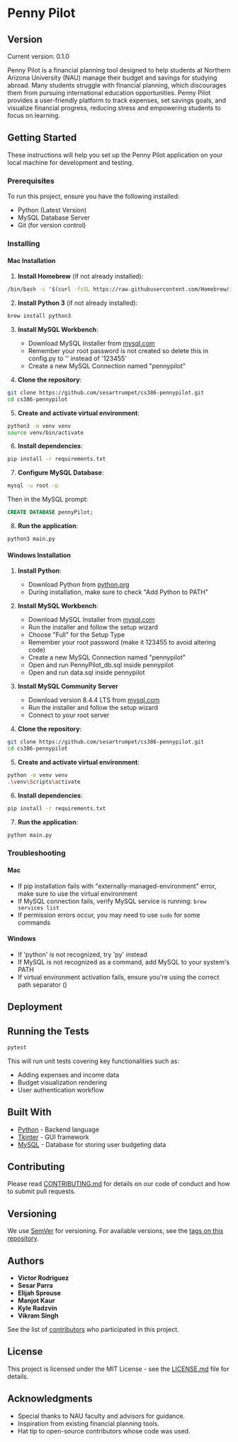 # Penny Pilot
## Version
Current version: 0.1.0


Penny Pilot is a financial planning tool designed to help students at Northern Arizona University (NAU) manage their budget and savings for studying abroad. Many students struggle with financial planning, which discourages them from pursuing international education opportunities. Penny Pilot provides a user-friendly platform to track expenses, set savings goals, and visualize financial progress, reducing stress and empowering students to focus on learning.

## Getting Started

These instructions will help you set up the Penny Pilot application on your local machine for development and testing.

### Prerequisites

To run this project, ensure you have the following installed:
- Python (Latest Version)
- MySQL Database Server
- Git (for version control)

### Installing

#### Mac Installation

1. **Install Homebrew** (if not already installed):
```bash
/bin/bash -c "$(curl -fsSL https://raw.githubusercontent.com/Homebrew/install/HEAD/install.sh)"
```

2. **Install Python 3** (if not already installed):
```bash
brew install python3
```

3. **Install MySQL Workbench**:
   - Download MySQL Installer from [mysql.com](https://dev.mysql.com/downloads/workbench/)
   - Remember your root password is not created so delete this in config.py to
      '' instead of '123455'
   - Create a new MySQL Connection named "pennypilot"

4. **Clone the repository**:
```bash
git clone https://github.com/sesartrumpet/cs386-pennypilot.git
cd cs386-pennypilot
```

5. **Create and activate virtual environment**:
```bash
python3 -m venv venv
source venv/bin/activate
```

6. **Install dependencies**:
```bash
pip install -r requirements.txt
```

7. **Configure MySQL Database**:
```bash
mysql -u root -p
```
Then in the MySQL prompt:
```sql
CREATE DATABASE pennyPilot;
```

8. **Run the application**:
```bash
python3 main.py
```

#### Windows Installation

1. **Install Python**:
   - Download Python from [python.org](https://www.python.org/downloads/)
   - During installation, make sure to check "Add Python to PATH"

2. **Install MySQL Workbench**:
   - Download MySQL Installer from [mysql.com](https://dev.mysql.com/downloads/installer/)
   - Run the installer and follow the setup wizard
   - Choose "Full" for the Setup Type
   - Remember your root password (make it 123455 to avoid altering code)
   - Create a new MySQL Connection named "pennypilot"
   - Open and run PennyPilot_db.sql inside pennypilot
   - Open and run data.sql inside pennypilot

3. **Install MySQL Community Server**
   - Download version 8.4.4 LTS from [mysql.com](https://dev.mysql.com/downloads/mysql/)
   - Run the installer and follow the setup wizard
   - Connect to your root server

4. **Clone the repository**:
```bash
git clone https://github.com/sesartrumpet/cs386-pennypilot.git
cd cs386-pennypilot
```

5. **Create and activate virtual environment**:
```bash
python -m venv venv
.\venv\Scripts\activate
```

6. **Install dependencies**:
```bash
pip install -r requirements.txt
```

7. **Run the application**:
```bash
python main.py
```

### Troubleshooting

#### Mac
- If pip installation fails with "externally-managed-environment" error, make sure to use the virtual environment
- If MySQL connection fails, verify MySQL service is running: `brew services list`
- If permission errors occur, you may need to use `sudo` for some commands

#### Windows
- If 'python' is not recognized, try 'py' instead
- If MySQL is not recognized as a command, add MySQL to your system's PATH
- If virtual environment activation fails, ensure you're using the correct path separator (\)

## Deployment

## Running the Tests

```bash
pytest
```

This will run unit tests covering key functionalities such as:
- Adding expenses and income data
- Budget visualization rendering
- User authentication workflow

## Built With

* [Python](https://www.python.org/) - Backend language
* [Tkinter](https://docs.python.org/3/library/tkinter.html) - GUI framework
* [MySQL](https://www.mysql.com/) - Database for storing user budgeting data

## Contributing

Please read [CONTRIBUTING.md](https://github.com/sesartrumpet/cs386-pennypilot/blob/main/CONTRIBUTING.md) for details on our code of conduct and how to submit pull requests.

## Versioning

We use [SemVer](http://semver.org/) for versioning. For available versions, see the [tags on this repository](https://github.com/sesartrumpet/cs386-pennypilot/tags).

## Authors

* **Victor Rodriguez**
* **Sesar Parra**
* **Elijah Sprouse**
* **Manjot Kaur**
* **Kyle Radzvin**
* **Vikram Singh**

See the list of [contributors](https://github.com/sesartrumpet/cs386-pennypilot/graphs/contributors) who participated in this project.

## License

This project is licensed under the MIT License - see the [LICENSE.md](LICENSE.md) file for details.

## Acknowledgments

* Special thanks to NAU faculty and advisors for guidance.
* Inspiration from existing financial planning tools.
* Hat tip to open-source contributors whose code was used.

